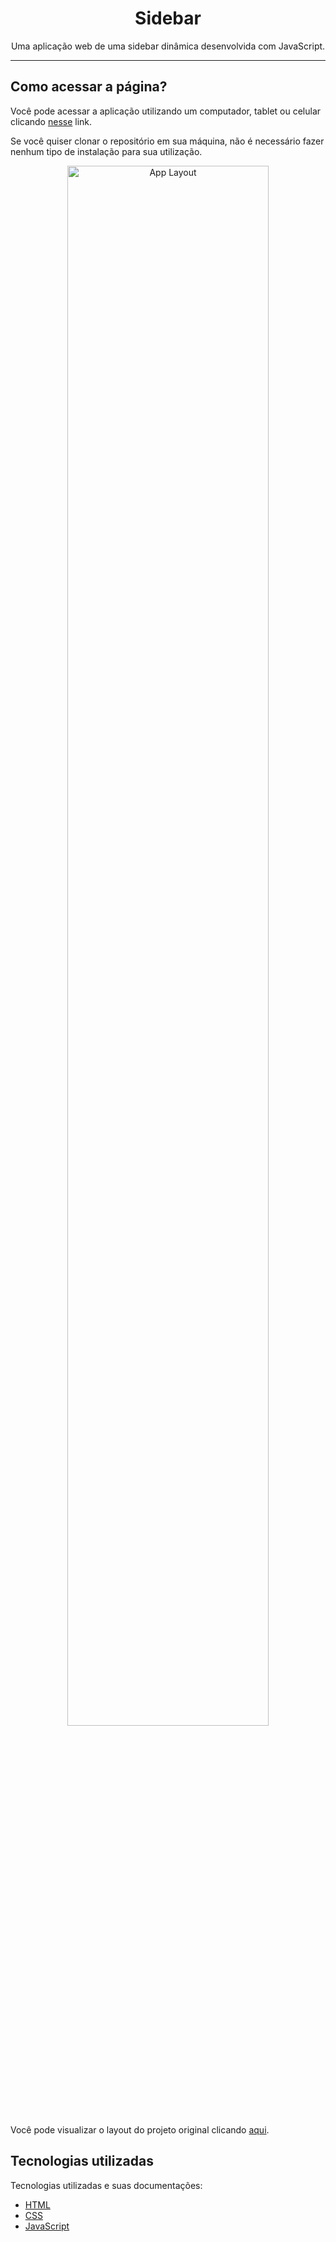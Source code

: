 <h1 align="center"> Sidebar </h1>

<p align="center">
  Uma aplicação web de uma sidebar dinâmica desenvolvida com JavaScript.
</p>

------
## Como acessar a página?

Você pode acessar a aplicação utilizando um computador, tablet ou celular clicando [nesse](https://sidebar-tawny.vercel.app/) link.

Se você quiser clonar o repositório em sua máquina, não é necessário fazer nenhum tipo de instalação para sua utilização.

<p align="center">
  <img alt="App Layout" src="https://user-images.githubusercontent.com/108953489/216098299-aad76d36-fee9-4288-a856-f155a9e6a798.gif" width="80%">
</p>

Você pode visualizar o layout do projeto original clicando [aqui](https://www.figma.com/file/CBDNfycCvGgSmFt5bdSj8c/DD-%2F-Sidebar-Responsiva-(Copy)?node-id=0%3A1).

## Tecnologias utilizadas

Tecnologias utilizadas e suas documentações:

- [HTML](https://developer.mozilla.org/pt-BR/docs/Web/HTML)
- [CSS](https://developer.mozilla.org/pt-BR/docs/Web/CSS)
- [JavaScript](https://www.javascript.com/)

